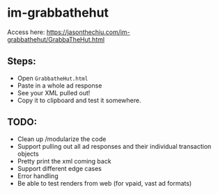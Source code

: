 # im-grabbathehut

Access here:
https://jasonthechiu.com/im-grabbathehut/GrabbaTheHut.html 

## Steps:

- Open `GrabbatheHut.html`
- Paste in a whole ad response
- See your XML pulled out!
- Copy it to clipboard and test it somewhere.


## TODO:
- Clean up /modularize the code
- Support pulling out all ad responses and their individual transaction objects
- Pretty print the xml coming back
- Support different edge cases
- Error handling
- Be able to test renders from web (for vpaid, vast ad formats)
